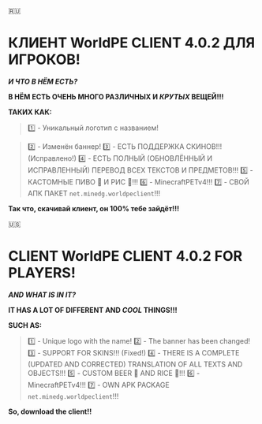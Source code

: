 🇷🇺 
# КЛИЕНТ WorldPE CLIENT 4.0.2 ДЛЯ ИГРОКОВ!

**_И ЧТО В НЁМ ЕСТЬ?_**

**В НЁМ ЕСТЬ ОЧЕНЬ МНОГО РАЗЛИЧНЫХ И _КРУТЫХ_ ВЕЩЕЙ!!!**

**ТАКИХ КАК:**
> 1️⃣ - Уникальный логотип с названием!

> 2️⃣ - Изменён баннер!
> 3️⃣ - ЕСТЬ ПОДДЕРЖКА СКИНОВ!!! (Исправлено!)
> 4️⃣ - ЕСТЬ ПОЛНЫЙ (ОБНОВЛЁННЫЙ И ИСПРАВЛЕННЫЙ) ПЕРЕВОД ВСЕХ ТЕКСТОВ И ПРЕДМЕТОВ!!!
> 5️⃣ - КАСТОМНЫЕ ПИВО 🍺 И РИС 🍚!!!
> 6️⃣ - MinecraftPETv4!!!
> 7️⃣ - СВОЙ АПК ПАКЕТ `net.minedg.worldpeclient`!!!

**Так что, скачивай клиент, он 100% тебе зайдёт!!!**

🇺🇸
# CLIENT WorldPE CLIENT 4.0.2 FOR PLAYERS!

**_AND WHAT IS IN IT?_**

**IT HAS A LOT OF DIFFERENT AND _COOL_ THINGS!!!**

**SUCH AS:**
> 1️⃣ - Unique logo with the name!
> 2️⃣ - The banner has been changed!
> 3️⃣ - SUPPORT FOR SKINS!!! (Fixed!)
> 4️⃣ - THERE IS A COMPLETE (UPDATED AND CORRECTED) TRANSLATION OF ALL TEXTS AND OBJECTS!!!
> 5️⃣ - CUSTOM BEER 🍺 AND RICE 🍚!!!
> 6️⃣ - MinecraftPETv4!!!
> 7️⃣ - OWN APK PACKAGE `net.minedg.worldpeclient`!!!

**So, download the client!!**
